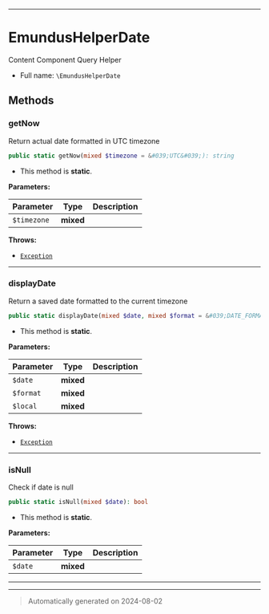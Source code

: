 ***

# EmundusHelperDate

Content Component Query Helper



* Full name: `\EmundusHelperDate`




## Methods


### getNow

Return actual date formatted in UTC timezone

```php
public static getNow(mixed $timezone = &#039;UTC&#039;): string
```



* This method is **static**.




**Parameters:**

| Parameter | Type | Description |
|-----------|------|-------------|
| `$timezone` | **mixed** |  |




**Throws:**

- [`Exception`](./Exception.md)



***

### displayDate

Return a saved date formatted to the current timezone

```php
public static displayDate(mixed $date, mixed $format = &#039;DATE_FORMAT_LC2&#039;, mixed $local = 1): string
```



* This method is **static**.




**Parameters:**

| Parameter | Type | Description |
|-----------|------|-------------|
| `$date` | **mixed** |  |
| `$format` | **mixed** |  |
| `$local` | **mixed** |  |




**Throws:**

- [`Exception`](./Exception.md)



***

### isNull

Check if date is null

```php
public static isNull(mixed $date): bool
```



* This method is **static**.




**Parameters:**

| Parameter | Type | Description |
|-----------|------|-------------|
| `$date` | **mixed** |  |





***


***
> Automatically generated on 2024-08-02

